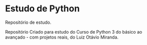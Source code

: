 # Estudo de Python
 Repositório de estudo.

 Repositório Criado para estudo do Curso de Python 3 do básico ao avançado - com projetos reais, do Luiz Otávio Miranda.